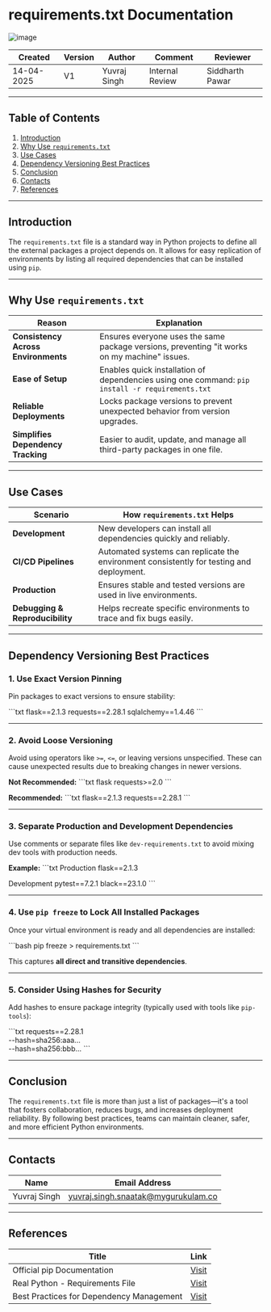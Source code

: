 
# requirements.txt Documentation
![image](https://cdn.hashnode.com/res/hashnode/image/upload/v1637422966499/jx6h36yHp.jpeg)

| Created     | Version | Author        | Comment            | Reviewer         |
|-------------|---------|---------------|---------------------|------------------|
| 14-04-2025  | V1      | Yuvraj Singh  | Internal Review     | Siddharth Pawar  |

---

## **Table of Contents**

1. [Introduction](#introduction)  
2. [Why Use `requirements.txt`](#why-use-requirementstxt)  
3. [Use Cases](#use-cases)  
4. [Dependency Versioning Best Practices](#dependency-versioning-best-practices)  
5. [Conclusion](#conclusion)  
6. [Contacts](#contacts)  
7. [References](#references)  

---

## Introduction

The `requirements.txt` file is a standard way in Python projects to define all the external packages a project depends on. It allows for easy replication of environments by listing all required dependencies that can be installed using `pip`.

---

## Why Use `requirements.txt`

| **Reason**                       | **Explanation**                                                                                      |
|----------------------------------|--------------------------------------------------------------------------------------------------------|
| **Consistency Across Environments** | Ensures everyone uses the same package versions, preventing "it works on my machine" issues.         |
| **Ease of Setup**               | Enables quick installation of dependencies using one command: `pip install -r requirements.txt`      |
| **Reliable Deployments**        | Locks package versions to prevent unexpected behavior from version upgrades.                         |
| **Simplifies Dependency Tracking** | Easier to audit, update, and manage all third-party packages in one file.                             |

---

## Use Cases

| **Scenario**             | **How `requirements.txt` Helps**                                                                 |
|--------------------------|--------------------------------------------------------------------------------------------------|
| **Development**          | New developers can install all dependencies quickly and reliably.                               |
| **CI/CD Pipelines**      | Automated systems can replicate the environment consistently for testing and deployment.        |
| **Production**           | Ensures stable and tested versions are used in live environments.                              |
| **Debugging & Reproducibility** | Helps recreate specific environments to trace and fix bugs easily.                             |

---

## Dependency Versioning Best Practices

### 1. Use Exact Version Pinning

Pin packages to exact versions to ensure stability:

\`\`\`txt
flask==2.1.3
requests==2.28.1
sqlalchemy==1.4.46
\`\`\`

---

### 2. Avoid Loose Versioning

Avoid using operators like `>=`, `<=`, or leaving versions unspecified. These can cause unexpected results due to breaking changes in newer versions.

**Not Recommended:**
\`\`\`txt
flask
requests>=2.0
\`\`\`

**Recommended:**
\`\`\`txt
flask==2.1.3
requests==2.28.1
\`\`\`

---

### 3. Separate Production and Development Dependencies

Use comments or separate files like `dev-requirements.txt` to avoid mixing dev tools with production needs.

**Example:**
\`\`\`txt
Production
flask==2.1.3

Development
pytest==7.2.1
black==23.1.0
\`\`\`

---

### 4. Use `pip freeze` to Lock All Installed Packages

Once your virtual environment is ready and all dependencies are installed:

\`\`\`bash
pip freeze > requirements.txt
\`\`\`

This captures **all direct and transitive dependencies**.

---

### 5. Consider Using Hashes for Security

Add hashes to ensure package integrity (typically used with tools like `pip-tools`):

\`\`\`txt
requests==2.28.1 \
    --hash=sha256:aaa... \
    --hash=sha256:bbb...
\`\`\`

---

## Conclusion

The `requirements.txt` file is more than just a list of packages—it's a tool that fosters collaboration, reduces bugs, and increases deployment reliability. By following best practices, teams can maintain cleaner, safer, and more efficient Python environments.

---

## Contacts

| Name         | Email Address                                 |
|--------------|-----------------------------------------------|
| Yuvraj Singh | yuvraj.singh.snaatak@mygurukulam.co           |

---

## References

| **Title**                               | **Link**                                                                 |
|------------------------------------------|-------------------------------------------------------------------------|
| Official pip Documentation               | [Visit](https://pip.pypa.io/en/stable/reference/pip_install/#requirements-file-format) |
| Real Python - Requirements File          | [Visit](https://realpython.com/what-is-requirements.txt/)              |
| Best Practices for Dependency Management | [Visit](https://docs.python-guide.org/dev/virtualenvs/#requirements-files) |
